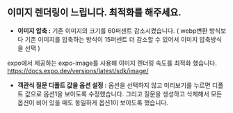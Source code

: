 ## 이미지 렌더링이 느립니다. 최적화를 해주세요.

- **이미지 압축 :**
  기존 이미지의 크기를 60퍼센트 감소시켰습니다. ( webp변환 방식보다 기존 이미지를 압축하는 방식이 15퍼센트 더 감소할 수 있어서 이미지 압축방식을 선택 )

expo에서 제공하는 expo-image를 사용해 이미지 렌더링 속도를 최적화 했습니다.
https://docs.expo.dev/versions/latest/sdk/image/

- **객관식 질문 디폴트 값을 옵션 설정 :** 옵션을 선택하지 않고 미리보기를 누르면 디폴트 값으로 옵션1을 보이도록 수정했습니다. 그리고 질문을 생성하고 삭제해서 모든 옵션이 비어 있을 때도 동일하게 옵션1이 보이도록 했습니다.
